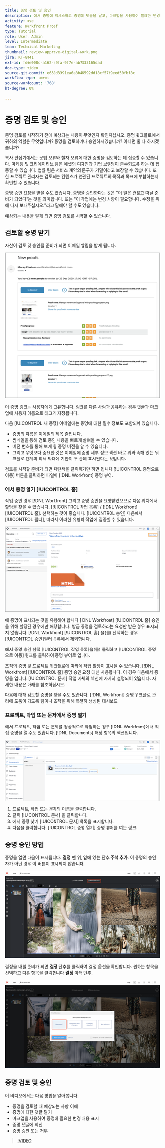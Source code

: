 ```yaml
---
title: 증명 검토 및 승인
description: 에서 증명에 액세스하고 증명에 댓글을 달고, 마크업을 사용하여 필요한 변경 사항을 표시하고, 증명 댓글에 답글을 달고, 증명에 대한 결정을 내리는 방법을 알아봅니다 [!DNL Workfront].
activity: use
feature: Workfront Proof
type: Tutorial
role: User, Admin
level: Intermediate
team: Technical Marketing
thumbnail: review-approve-digital-work.png
jira: KT-8841
exl-id: fd6e008c-a162-49fa-9f7e-ab7333165dad
doc-type: video
source-git-commit: e639d3391ea6a8b46592dd18cf57b9eed50fbf8c
workflow-type: tm+mt
source-wordcount: '768'
ht-degree: 0%

---
```


# 증명 검토 및 승인

증명 검토를 시작하기 전에 예상되는 내용이 무엇인지 확인하십시오. 증명 워크플로에서 귀하의 역할은 무엇입니까? 증명을 검토하거나 승인하시겠습니까? 아니면 둘 다 하시겠습니까?

복사 편집기에서는 문법 오류와 철자 오류에 대한 증명을 검토하는 데 집중할 수 있습니다. 마케팅 및 크리에이티브 팀은 에셋의 디자인과 기업 브랜딩이 준수되도록 하는 데 집중할 수 있습니다. 법률 팀은 서비스 계약의 문구가 기밀이라고 보장할 수 있습니다. 또한 프로젝트 관리자는 검토되는 컨텐츠가 연관된 프로젝트의 목적과 목표에 부합하는지 확인할 수 있습니다.

증명 승인 요청을 받을 수도 있습니다. 증명을 승인한다는 것은 &quot;이 일은 괜찮고 떠날 준비가 되었다&quot;는 것을 의미합니다. 또는 &quot;이 작업에는 변경 사항이 필요합니다. 수정을 위해 다시 보내주십시오.&quot;라고 말해야 할 수도 있습니다.

예상되는 내용을 알게 되면 증명 검토를 시작할 수 있습니다.

## 검토할 증명 받기

자산이 검토 및 승인될 준비가 되면 이메일 알림을 받게 됩니다.

![에서 두 증명에 대한 검토 및 승인을 요청하는 새 증명 이메일 이미지 [!DNL  Workfront].](assets/new-proof-emails.png)

이 증명 링크는 사용자에게 고유합니다. 링크를 다른 사람과 공유하는 경우 댓글과 마크업에 사용자 이름으로 태그가 지정됩니다.

다음 [!UICONTROL 새 증명] 이메일에는 증명에 대한 필수 정보도 포함되어 있습니다.

* 증명의 이름은 이메일의 제목 줄입니다.
* 썸네일을 통해 검토 중인 내용을 빠르게 살펴볼 수 있습니다.
* 버전 번호를 통해 보게 될 증명 버전을 알 수 있습니다.
* 그리고 무엇보다 중요한 것은 이메일에 증명 세부 정보 섹션 바로 위와 속해 있는 워크플로 단계의 회색 막대에 기한이 두 군데 표시된다는 것입니다.

검토를 시작할 준비가 되면 파란색을 클릭하기만 하면 됩니다 [!UICONTROL 증명으로 이동] 버튼을 클릭하면 파일이 [!DNL Workfront] 증명 뷰어.

### 에서 증명 열기 [!UICONTROL 홈]

작업 중인 경우 [!DNL Workfront] 그리고 증명 승인을 요청받았으므로 다음 위치에서 할당을 찾을 수 있습니다. [!UICONTROL 작업 목록] / [!DNL Workfront] [!UICONTROL 홈]. 선택하는 것이 좋습니다. [!UICONTROL 승인] 다음에서 [!UICONTROL 필터], 따라서 이러한 유형의 작업에 집중할 수 있습니다.

![의 이미지 [!DNL Workfront] [!UICONTROL 홈] (으)로 [!UICONTROL 승인] 필터가 활성화되고 목록에서 증명이 선택되었습니다.](assets/open-proof-from-home.png)

에 증명이 표시되는 것을 유념해야 합니다 [!DNL Workfront] [!UICONTROL 홈] 승인을 위해 할당된 경우에만 해당합니다. 방금 증명을 검토하라는 요청만 받은 경우 표시되지 않습니다. [!DNL Workfront] [!UICONTROL 홈] 을(를) 선택하는 경우 [!UICONTROL 승인]필터 목록에서 제외합니다.

에서 증명 승인 선택 [!UICONTROL 작업 목록]을(를) 클릭하고 [!UICONTROL 증명으로 이동] 링크를 클릭하여 증명 뷰어로 엽니다.

조직의 증명 및 프로젝트 워크플로에 따라에 작업 할당이 표시될 수 있습니다. [!DNL Workfront] [!UICONTROL 홈] 증명 승인 요청 대신 사용됩니다. 이 경우 다음에서 증명을 엽니다. [!UICONTROL 문서] 작업 자체의 섹션에 자세히 설명되어 있습니다. 자세한 내용은 아래를 참조하십시오.

다음에 대해 검토할 증명을 찾을 수도 있습니다. [!DNL Workfront] 증명 워크플로 관리에 도움이 되도록 팀이나 조직을 위해 특별히 생성된 대시보드

### 프로젝트, 작업 또는 문제에서 증명 열기

에서 프로젝트, 작업 또는 문제를 정상적으로 작업하는 경우 [!DNL Workfront]에서 직접 증명을 열 수도 있습니다. [!DNL Documents] 해당 항목의 섹션입니다.

![의 이미지 [!UICONTROL 문서] 다음에서 섹션 발견: [!DNL  Workfront] 을(를) 사용하는 작업 [!UICONTROL 증명 열기]강조 표시된 링크.](assets/open-proof-from-documents.png)

1. 프로젝트, 작업 또는 문제의 이름을 클릭합니다.
2. 클릭 [!UICONTROL 문서] 을 클릭합니다.
3. 에서 증명 찾기 [!UICONTROL 문서] 목록을 표시합니다.
4. 다음을 클릭합니다. [!UICONTROL 증명 열기] 증명 뷰어를 여는 링크.

## 증명 승인 방법

증명을 열면 다음이 표시됩니다. **결정** 맨 위, 옆에 있는 단추 **주석 추가**. 이 증명의 승인자가 아닌 경우 이 버튼이 표시되지 않습니다.

![첫 번째 결정 단추 이미지.](assets/make-decision-1.png)

결정을 내릴 준비가 되면 **결정** 단추를 클릭하여 결정 옵션을 확인합니다. 원하는 항목을 선택하고 다른 항목을 클릭합니다 **결정** 아래 단추.

![두 번째 결정 단추 이미지.](assets/make-decision-2.png)

## 증명 검토 및 승인

이 비디오에서는 다음 방법을 알아봅니다.

* 증명을 검토할 때 예상되는 사항 이해
* 증명에 대한 댓글 달기
* 마크업을 사용하여 증명에 필요한 변경 내용 표시
* 증명 댓글에 회신
* 증명 승인 또는 거부

>[!VIDEO](https://video.tv.adobe.com/v/335141/?quality=12&learn=on)

<!--
#### Learn more
* Create and manage proof comments
* Make decisions on a proof
* Review a static proof
* Tag users to share a proof
* Notifications for proof comments and decisions
-->

<!--
#### Guides
* Reviewing proofs in [!DNL Workfront]
* -->
